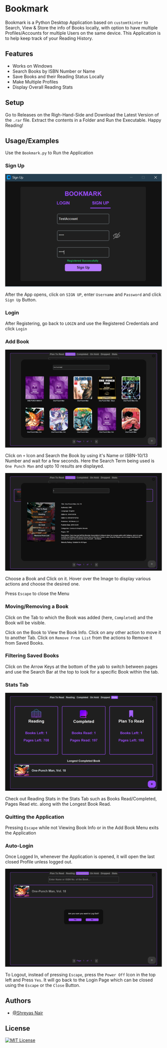 
# Bookmark

Bookmark is a Python Desktop Application based on `customtkinter` to Search, View & Store the info of Books locally, with option to have multiple Profiles/Accounts for multiple Users on the same device.
This Application is to help keep track of your Reading History.
## Features

- Works on Windows
- Search Books by ISBN Number or Name
- Save Books and their Reading Status Locally
- Make Multiple Profiles
- Display Overall Reading Stats

## Setup

Go to Releases on the Righ-Hand-Side and Download the Latest Version of the `.rar` file. Extract the contents in a Folder and Run the Executable. Happy Reading!

## Usage/Examples

Use the `Bookmark.py` to Run the Application

### Sign Up

![Sign Up Demo](https://github.com/KillerRebooted/Bookmark/blob/main/README%20Images/Sign%20Up%20Demo.png)

After the App opens, click on `SIGN UP`, enter `Username` and `Password` and click `Sign Up` Button.

### Login

After Registering, go back to `LOGIN` and use the Registered Credentials and click `Login`

### Add Book

![Add Book Demo](https://github.com/KillerRebooted/Bookmark/blob/main/README%20Images/Add%20Book%20Demo.png)

Click on `+` Icon and Search the Book by using it's Name or ISBN-10/13 Number and wait for a few seconds. Here the Search Term being used is `One Punch Man` and upto 10 results are displayed.

![Book Actions Demo](https://github.com/KillerRebooted/Bookmark/blob/main/README%20Images/Book%20Actions%20Demo.png)

Choose a Book and Click on it. Hover over the Image to display various actions and choose the desired one.

Press `Escape` to close the Menu

### Moving/Removing a Book

Click on the Tab to which the Book was added (here, `Completed`) and the Book will be visible.

Click on the Book to View the Book Info. Click on any other action to move it to another Tab. Click on `Remove From List` from the actions to Remove it from Saved Books.

### Filtering Saved Books

Click on the Arrow Keys at the bottom of the yab to switch between pages and use the Search Bar at the top to look for a specific Book within the tab.

### Stats Tab

![Stats Tab Demo](https://github.com/KillerRebooted/Bookmark/blob/main/README%20Images/Stats%20Tab%20Demo.png)

Check out Reading Stats in the Stats Tab such as Books Read/Completed, Pages Read etc. along with the Longest Book Read.

### Quitting the Application

Pressing `Escape` while not Viewing Book Info or in the Add Book Menu exits the Application

### Auto-Login

Once Logged In, whenever the Application is opened, it will open the last closed Profile unless logged out.

![Logout Demo](https://github.com/KillerRebooted/Bookmark/blob/main/README%20Images/Logout%20Demo.png)

To Logout, instead of pressing `Escape`, press the `Power Off` Icon in the top left and Press `Yes`. It will go back to the Login Page which can be closed using the `Escape` or the `Close` Button.
## Authors

- [@Shreyas Nair](https://www.github.com/KillerRebooted)


## License
[![MIT License](https://img.shields.io/badge/License-MIT-green.svg)](https://choosealicense.com/licenses/mit/)

